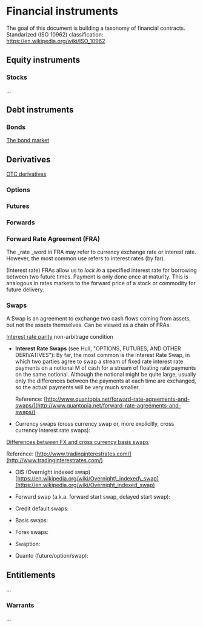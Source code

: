 # Financial instruments

The goal of this document is building a taxonomy of financial contracts. 
Standarized (ISO 10962) classification: https://en.wikipedia.org/wiki/ISO_10962
## Equity instruments
### Stocks
...

## Debt instruments
### Bonds
[The bond market](http://www.thirdway.org/report/the-bond-market-how-it-works-or-how-it-doesnt)

## Derivatives

[OTC derivatives](http://chicagofed.org/digital_assets/publications/understanding_derivatives/understanding_derivatives_chapter_3_over_the_counter_derivatives.pdf)

### Options

### Futures

### Forwards

### Forward Rate Agreement \(FRA\)

The \_rate \_word in FRA may refer to currency exchange rate or interest rate. However, the most common use refers to interest rates \(by far\).

\(Interest rate\) FRAs allow us to _lock in_ a specified interest rate for borrowing between two future times. Payment is only done once at maturity. This is analogous in rates markets to the forward price of a stock or commodity for future delivery.

### Swaps

A Swap is an agreement to exchange two cash flows coming from assets, but not the assets themselves. Can be viewed as a chain of FRAs.

[Interest rate parity](https://en.wikipedia.org/wiki/Interest_rate_parity) non-arbitrage condition

* **Interest Rate Swaps** \(see Hull,  "OPTIONS, FUTURES, AND OTHER DERIVATIVES"\): By far, the most common is the Interest Rate Swap, in which two parties agree to swap a stream of fixed rate interest rate payments on a notional M of cash for a stream of floating rate payments on the same notional. Although the notional might be quite large, usually only the differences between the payments at each time are exchanged, so the actual payments will be very much smaller.

  Reference: [http://www.quantopia.net/forward-rate-agreements-and-swaps/](http://www.quantopia.net/forward-rate-agreements-and-swaps/)


* Currency swaps \(cross currency swap or, more explicitly, cross currency interest rate swaps\):

[Differences between FX and cross currency basis swaps](http://www.bis.org/publ/qtrpdf/r_qt0803z.htm)

Reference: [http://www.tradinginterestrates.com/](http://www.tradinginterestrates.com/)

* OIS \(Overnight indexed swap\) [https://en.wikipedia.org/wiki/Overnight\_indexed\_swap](https://en.wikipedia.org/wiki/Overnight_indexed_swap)

* Forward swap \(a.k.a. forward start swap, delayed start swap\):

* Credit default swaps:

* Basis swaps:

* Forex swaps:

* Swaption:

* Quanto \(future/option/swap\):


## Entitlements
...
### Warrants
...

